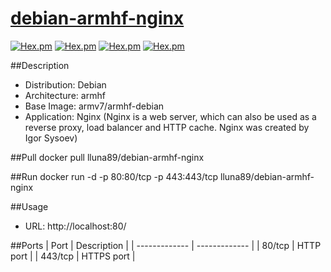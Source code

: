 # [debian-armhf-nginx](https://hub.docker.com/r/lluna89/debian-armhf-nginx/)
[![Hex.pm](https://images.microbadger.com/badges/version/lluna89/debian-armhf-nginx.svg)](https://hub.docker.com/r/lluna89/debian-armhf-nginx/)
[![Hex.pm](https://images.microbadger.com/badges/image/lluna89/debian-armhf-nginx.svg)](https://hub.docker.com/r/lluna89/debian-armhf-nginx/)
[![Hex.pm](https://images.microbadger.com/badges/stars/lluna89/debian-armhf-nginx.svg)](https://hub.docker.com/r/lluna89/debian-armhf-nginx/)
[![Hex.pm](https://images.microbadger.com/badges/pulls/lluna89/debian-armhf-nginx.svg)](https://hub.docker.com/r/lluna89/debian-armhf-nginx/)

##Description
- Distribution: Debian
- Architecture: armhf
- Base Image: armv7/armhf-debian
- Application: Nginx (Nginx is a web server, which can also be used as a reverse proxy, load balancer and HTTP cache. Nginx was created by Igor Sysoev)

##Pull
docker pull lluna89/debian-armhf-nginx

##Run
docker run -d -p 80:80/tcp -p 443:443/tcp lluna89/debian-armhf-nginx

##Usage
- URL: http://localhost:80/

##Ports
| Port  | Description |
| ------------- | ------------- |
| 80/tcp  | HTTP port  |
| 443/tcp  | HTTPS port  |
